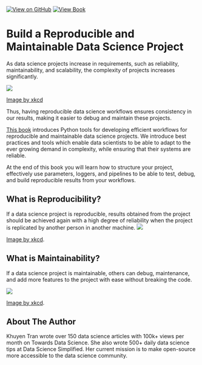 [![View on GitHub](https://img.shields.io/badge/GitHub-View_on_GitHub-blue?logo=GitHub)](https://github.com/ials/RepDataScience) [![View Book](https://img.shields.io/badge/Book-View%20Book-red?style=plastic&logo=book)](https://ials.github.io/RepDataScience)
# Build a Reproducible and Maintainable Data Science Project

As data science projects increase in requirements, such as reliability, maintainability, and scalability, the complexity of projects increases significantly.

![](image/machine_learning.png)

[Image by xkcd](https://xkcd.com/1838/)

Thus, having reproducible data science workflows ensures consistency in our results, making it easier to debug and maintain these projects. 

[This book](https://khuyentran1401.github.io/reproducible-data-science) introduces Python tools for developing efficient workflows for reproducible and maintainable data science projects. We introduce best practices and tools which enable data scientists to be able to adapt to the ever growing demand in complexity, while ensuring that their systems are reliable. 

At the end of this book you will learn how to structure your project, effectively use parameters, loggers, and pipelines to be able to test, debug, and build reproducible results from your workflows.

## What is Reproducibility?

If a data science project is reproducible, results obtained from the project should be achieved again with a high degree of reliability when the project is replicated by another person in another machine.
![](image/the_difference.png)

[Image by xkcd](https://xkcd.com/242/).

## What is Maintainability?

If a data science project is maintainable, others can debug, maintenance, and add more features to the project with ease without breaking the code. 

![](image/wanna_see_the_code.png)

[Image by xkcd](https://xkcd.com/2138/).

## About The Author
Khuyen Tran wrote over 150 data science articles with 100k+ views per month on Towards Data Science. She also wrote 500+ daily data science tips at Data Science Simplified. Her current mission is to make open-source more accessible to the data science community.

